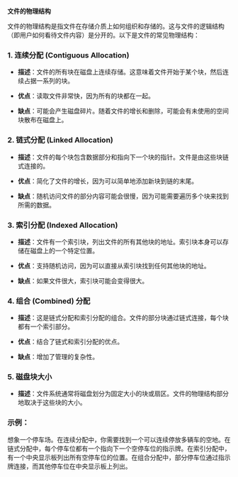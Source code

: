 **文件的物理结构**

文件的物理结构是指文件在存储介质上如何组织和存储的。这与文件的逻辑结构（即用户如何看待文件内容）是分开的。以下是文件的常见物理结构：

### 1. **连续分配 (Contiguous Allocation)**

- **描述**：文件的所有块在磁盘上连续存储。这意味着文件开始于某个块，然后连续占据一系列的块。

- **优点**：读取文件非常快，因为所有的块都在一起。

- **缺点**：可能会产生磁盘碎片。随着文件的增长和删除，可能会有未使用的空间块散布在磁盘上。

### 2. **链式分配 (Linked Allocation)**

- **描述**：文件的每个块包含数据部分和指向下一个块的指针。文件是由这些块链式连接的。

- **优点**：简化了文件的增长，因为可以简单地添加新块到链的末尾。

- **缺点**：随机访问文件的部分内容可能会很慢，因为可能需要遍历多个块来找到所需的数据。

### 3. **索引分配 (Indexed Allocation)**

- **描述**：文件有一个索引块，列出文件的所有其他块的地址。索引块本身可以存储在磁盘上的一个特定位置。

- **优点**：支持随机访问，因为可以直接从索引块找到任何其他块的地址。

- **缺点**：如果文件很大，索引块可能会变得很大。

### 4. **组合 (Combined) 分配**

- **描述**：这是链式分配和索引分配的组合。文件的部分块通过链式连接，每个块都有一个索引部分。

- **优点**：结合了链式和索引分配的优点。

- **缺点**：增加了管理的复杂性。

### 5. **磁盘块大小**

- **描述**：文件系统通常将磁盘划分为固定大小的块或扇区。文件的物理结构部分地取决于这些块的大小。

### 示例：

想象一个停车场。在连续分配中，你需要找到一个可以连续停放多辆车的空地。在链式分配中，每个停车位都有一个指向下一个空停车位的指示牌。在索引分配中，有一个中央显示板列出所有空停车位的位置。在组合分配中，部分停车位通过指示牌连接，而其他停车位在中央显示板上列出。
